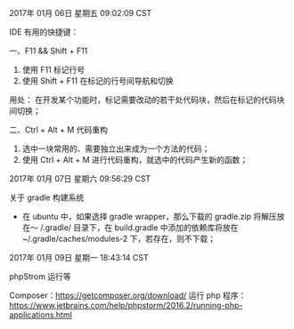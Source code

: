 
2017年 01月 06日 星期五 09:02:09 CST

IDE 有用的快捷键：

一、F11 && Shift + F11

1. 使用 F11 标记行号
2. 使用 Shift + F11 在标记的行号间导航和切换

用处：
  在开发某个功能时，标记需要改动的若干处代码块，然后在标记的代码块间切换；

二、Ctrl + Alt + M 代码重构

1. 选中一块常用的、需要独立出来成为一个方法的代码；
2. 使用 Ctrl + Alt + M 进行代码重构，就选中的代码产生新的函数；


2017年 01月 07日 星期六 09:56:29 CST

关于 gradle 构建系统

* 在 ubuntu 中，如果选择 gradle wrapper，那么下载的 gradle.zip 将解压放在～
/.gradle/ 目录下，在 build.gradle 中添加的依赖库将放在
~/.gradle/caches/modules-2 下，若存在，则不下载；


2017年 01月 09日 星期一 18:43:14 CST

phpStrom 运行等

Composer：https://getcomposer.org/download/
运行 php 程序：https://www.jetbrains.com/help/phpstorm/2016.2/running-php-applications.html










